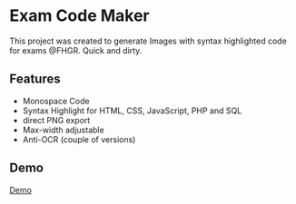 # Exam Code Maker

This project was created to generate Images with syntax highlighted code for exams @FHGR. Quick and dirty.

## Features

- Monospace Code
- Syntax Highlight for HTML, CSS, JavaScript, PHP and SQL
- direct PNG export
- Max-width adjustable
- Anti-OCR (couple of versions)

## Demo

[Demo](https://446808-2.web1.fh-htwchur.ch/)